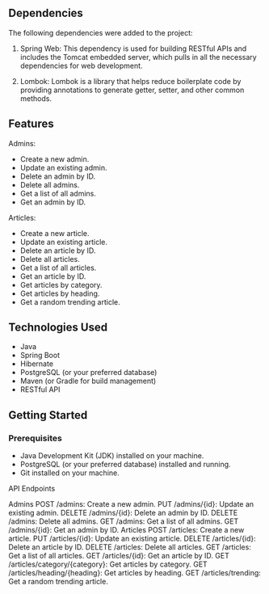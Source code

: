 ## Dependencies

The following dependencies were added to the project:

1. Spring Web: This dependency is used for building RESTful APIs and includes the Tomcat embedded server, which pulls in all the necessary dependencies for web development.

2. Lombok: Lombok is a library that helps reduce boilerplate code by providing annotations to generate getter, setter, and other common methods.

## Features

Admins:
- Create a new admin.
- Update an existing admin.
- Delete an admin by ID.
- Delete all admins.
- Get a list of all admins.
- Get an admin by ID.

Articles:
- Create a new article.
- Update an existing article.
- Delete an article by ID.
- Delete all articles.
- Get a list of all articles.
- Get an article by ID.
- Get articles by category.
- Get articles by heading.
- Get a random trending article.

## Technologies Used

- Java
- Spring Boot
- Hibernate
- PostgreSQL (or your preferred database)
- Maven (or Gradle for build management)
- RESTful API

## Getting Started

### Prerequisites

- Java Development Kit (JDK) installed on your machine.
- PostgreSQL (or your preferred database) installed and running.
- Git installed on your machine.

API Endpoints

Admins
  POST /admins: Create a new admin.
  PUT /admins/{id}: Update an existing admin.
  DELETE /admins/{id}: Delete an admin by ID.
  DELETE /admins: Delete all admins.
  GET /admins: Get a list of all admins.
  GET /admins/{id}: Get an admin by ID.
Articles
  POST /articles: Create a new article.
  PUT /articles/{id}: Update an existing article.
  DELETE /articles/{id}: Delete an article by ID.
  DELETE /articles: Delete all articles.
  GET /articles: Get a list of all articles.
  GET /articles/{id}: Get an article by ID.
  GET /articles/category/{category}: Get articles by category.
  GET /articles/heading/{heading}: Get articles by heading.
  GET /articles/trending: Get a random trending article.

